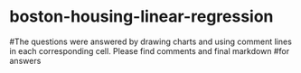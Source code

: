 # boston-housing-linear-regression

#The questions were answered by drawing charts and using comment lines in each corresponding cell. Please find comments and final markdown #for answers
